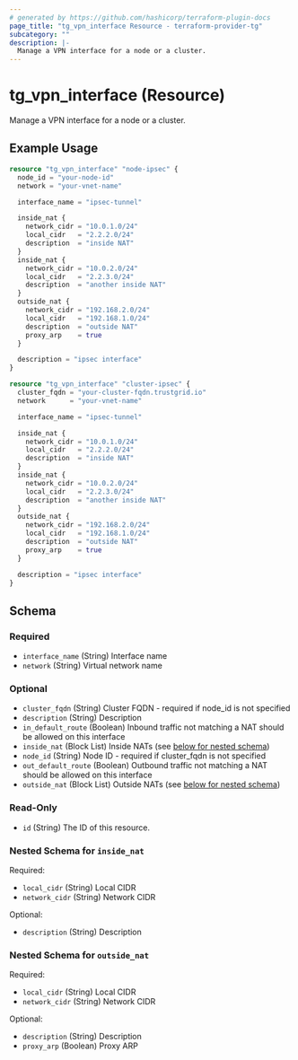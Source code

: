 ```yaml
---
# generated by https://github.com/hashicorp/terraform-plugin-docs
page_title: "tg_vpn_interface Resource - terraform-provider-tg"
subcategory: ""
description: |-
  Manage a VPN interface for a node or a cluster.
---
```


# tg_vpn_interface (Resource)

Manage a VPN interface for a node or a cluster.

## Example Usage

```terraform
resource "tg_vpn_interface" "node-ipsec" {
  node_id = "your-node-id"
  network = "your-vnet-name"

  interface_name = "ipsec-tunnel"

  inside_nat {
    network_cidr = "10.0.1.0/24"
    local_cidr   = "2.2.2.0/24"
    description  = "inside NAT"
  }
  inside_nat {
    network_cidr = "10.0.2.0/24"
    local_cidr   = "2.2.3.0/24"
    description  = "another inside NAT"
  }
  outside_nat {
    network_cidr = "192.168.2.0/24"
    local_cidr   = "192.168.1.0/24"
    description  = "outside NAT"
    proxy_arp    = true
  }

  description = "ipsec interface"
}

resource "tg_vpn_interface" "cluster-ipsec" {
  cluster_fqdn = "your-cluster-fqdn.trustgrid.io"
  network      = "your-vnet-name"

  interface_name = "ipsec-tunnel"

  inside_nat {
    network_cidr = "10.0.1.0/24"
    local_cidr   = "2.2.2.0/24"
    description  = "inside NAT"
  }
  inside_nat {
    network_cidr = "10.0.2.0/24"
    local_cidr   = "2.2.3.0/24"
    description  = "another inside NAT"
  }
  outside_nat {
    network_cidr = "192.168.2.0/24"
    local_cidr   = "192.168.1.0/24"
    description  = "outside NAT"
    proxy_arp    = true
  }

  description = "ipsec interface"
}
```

<!-- schema generated by tfplugindocs -->
## Schema

### Required

- `interface_name` (String) Interface name
- `network` (String) Virtual network name

### Optional

- `cluster_fqdn` (String) Cluster FQDN - required if node_id is not specified
- `description` (String) Description
- `in_default_route` (Boolean) Inbound traffic not matching a NAT should be allowed on this interface
- `inside_nat` (Block List) Inside NATs (see [below for nested schema](#nestedblock--inside_nat))
- `node_id` (String) Node ID - required if cluster_fqdn is not specified
- `out_default_route` (Boolean) Outbound traffic not matching a NAT should be allowed on this interface
- `outside_nat` (Block List) Outside NATs (see [below for nested schema](#nestedblock--outside_nat))

### Read-Only

- `id` (String) The ID of this resource.

<a id="nestedblock--inside_nat"></a>
### Nested Schema for `inside_nat`

Required:

- `local_cidr` (String) Local CIDR
- `network_cidr` (String) Network CIDR

Optional:

- `description` (String) Description


<a id="nestedblock--outside_nat"></a>
### Nested Schema for `outside_nat`

Required:

- `local_cidr` (String) Local CIDR
- `network_cidr` (String) Network CIDR

Optional:

- `description` (String) Description
- `proxy_arp` (Boolean) Proxy ARP
